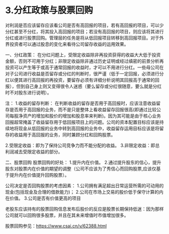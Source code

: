 # 3.分红政策与股票回购
对利润是否应该留存应该看公司是否有高回报的项目，若有高回报的项目，可以少分红甚至不分红，将其投入高回报的项目；若没有高回报的项目，则应该将其进行分红或进行股票回购。管理层的任务是将从低回报项目转移到高回报项目。对于外界投资者可以通过股息的变化来看待公司留存收益的运用效果。

一、分红政策：
在分红问题上，受限定收益除非再投资获得的收益大大低于投资金额，否则不可用于分红；非限定收益除非通过历史证明或经过缜密的前景分析再投资可以产生等于或高于通常回报的收益时，才可以不用进行分红。一些母公司在对子公司进行收益是否留存或分红的判断时，很严谨（低于一定回报，必须进行分红以便其进行高回报的再投资，要留存必须有详细分析说明其回报高于通常的回报），但到自己身上则又变得很令人迷惑（要么留存或分红很随意，要么就是分红时不对股东进行说明）。

注：
1.收益的留存判断：
在判断收益的留存是否用于高回报时，应该注意收益留存是否用于高回报的业务，而不是只是整体上看收益留存回报很高(即通过比较公司每股净资产的增加和股价的增加和股息率来判断)。因为其可能是由于核心业务回报超常掩盖了收益留存用于低回报项目上的问题。公司的资本配置目标应该是持续地将现金从低回报的业务中转到高回报的业务中，收益留存运用目标应该是将留存的收益用于高回报的业务，同时兼顾分红和回购股票。

2.受限定收益：即为了保持公司竞争力而不能分配的收益。
3.非限定收益：即总利润减去受限定收益的部分。

二、股票回购
股票回购的好处：
1.提升内在价值。
2.通过提升股东的信心，提升股东对股票内在价值的期望的调整（公司不应该为了秀信心而回购股票,应该仅基于提升内在价值提升回购股票）。

公司决定是否回购股票的考虑因素：
1.公司拥有满足超出日常运营所需的可动用的现金(包括现金及合理的借款能力)；
2.公司在市场上交易的股价低于保守计算的内在价值。
3.公司是否有价值更高的项目

老股东应该持有的股票回购信息发布后股价的反应是股票长期保持低迷：因为那样公司就可以回购很多股票，并且在其未来增值时市值增加很多。

股票回购参见：https://www.csai.cn/v/62388.html
